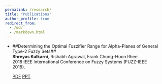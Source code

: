 ```yaml
---
permalink: /research/
title: "Publications"
author_profile: true
redirect_from: 
  - /md/
  - /markdown.html
---
```


* ##Determining the Optimal Fuzzifier Range for Alpha-Planes of General Type-2 Fuzzy Sets##  
  **Shreyas Kulkarni**, Rishabh Agrawal, Frank Chung-Hoon Rhee.  
  2018 IEEE International Conference on Fuzzy Systems (FUZZ-IEEE 2018).  
  
  [PDF](https://ieeexplore.ieee.org/abstract/document/8491556)    [PPT](https://www.dropbox.com/s/w9h50w3nns67ko5/WCCI-2018%20Shreyas%20Kulkarni%20Presentation.pptx?dl=0)
